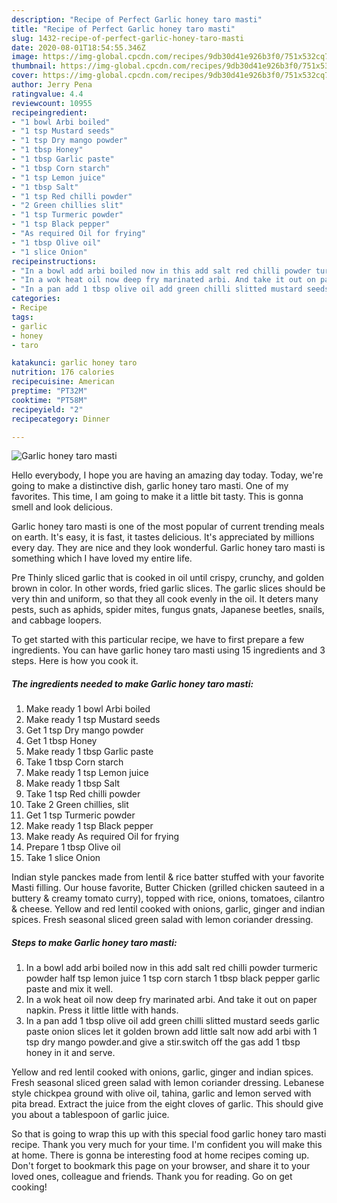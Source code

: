```yaml
---
description: "Recipe of Perfect Garlic honey taro masti"
title: "Recipe of Perfect Garlic honey taro masti"
slug: 1432-recipe-of-perfect-garlic-honey-taro-masti
date: 2020-08-01T18:54:55.346Z
image: https://img-global.cpcdn.com/recipes/9db30d41e926b3f0/751x532cq70/garlic-honey-taro-masti-recipe-main-photo.jpg
thumbnail: https://img-global.cpcdn.com/recipes/9db30d41e926b3f0/751x532cq70/garlic-honey-taro-masti-recipe-main-photo.jpg
cover: https://img-global.cpcdn.com/recipes/9db30d41e926b3f0/751x532cq70/garlic-honey-taro-masti-recipe-main-photo.jpg
author: Jerry Pena
ratingvalue: 4.4
reviewcount: 10955
recipeingredient:
- "1 bowl Arbi boiled"
- "1 tsp Mustard seeds"
- "1 tsp Dry mango powder"
- "1 tbsp Honey"
- "1 tbsp Garlic paste"
- "1 tbsp Corn starch"
- "1 tsp Lemon juice"
- "1 tbsp Salt"
- "1 tsp Red chilli powder"
- "2 Green chillies slit"
- "1 tsp Turmeric powder"
- "1 tsp Black pepper"
- "As required Oil for frying"
- "1 tbsp Olive oil"
- "1 slice Onion"
recipeinstructions:
- "In a bowl add arbi boiled now in this add salt red chilli powder turmeric powder half tsp lemon juice 1 tsp corn starch 1 tbsp black pepper garlic paste and mix it well."
- "In a wok heat oil now deep fry marinated arbi. And take it out on paper napkin. Press it little little with hands."
- "In a pan add 1 tbsp olive oil add green chilli slitted mustard seeds garlic paste onion slices let it golden brown add little salt now add arbi with 1 tsp dry mango powder.and give a stir.switch off the gas add 1 tbsp honey in it and serve."
categories:
- Recipe
tags:
- garlic
- honey
- taro

katakunci: garlic honey taro 
nutrition: 176 calories
recipecuisine: American
preptime: "PT32M"
cooktime: "PT58M"
recipeyield: "2"
recipecategory: Dinner

---
```



![Garlic honey taro masti](https://img-global.cpcdn.com/recipes/9db30d41e926b3f0/751x532cq70/garlic-honey-taro-masti-recipe-main-photo.jpg)

Hello everybody, I hope you are having an amazing day today. Today, we're going to make a distinctive dish, garlic honey taro masti. One of my favorites. This time, I am going to make it a little bit tasty. This is gonna smell and look delicious.

Garlic honey taro masti is one of the most popular of current trending meals on earth. It's easy, it is fast, it tastes delicious. It's appreciated by millions every day. They are nice and they look wonderful. Garlic honey taro masti is something which I have loved my entire life.

Pre Thinly sliced garlic that is cooked in oil until crispy, crunchy, and golden brown in color. In other words, fried garlic slices. The garlic slices should be very thin and uniform, so that they all cook evenly in the oil. It deters many pests, such as aphids, spider mites, fungus gnats, Japanese beetles, snails, and cabbage loopers.


To get started with this particular recipe, we have to first prepare a few ingredients. You can have garlic honey taro masti using 15 ingredients and 3 steps. Here is how you cook it.

<!--inarticleads1-->

##### The ingredients needed to make Garlic honey taro masti:

1. Make ready 1 bowl Arbi boiled
1. Make ready 1 tsp Mustard seeds
1. Get 1 tsp Dry mango powder
1. Get 1 tbsp Honey
1. Make ready 1 tbsp Garlic paste
1. Take 1 tbsp Corn starch
1. Make ready 1 tsp Lemon juice
1. Make ready 1 tbsp Salt
1. Take 1 tsp Red chilli powder
1. Take 2 Green chillies, slit
1. Get 1 tsp Turmeric powder
1. Make ready 1 tsp Black pepper
1. Make ready As required Oil for frying
1. Prepare 1 tbsp Olive oil
1. Take 1 slice Onion


Indian style panckes made from lentil &amp; rice batter stuffed with your favorite Masti filling. Our house favorite, Butter Chicken (grilled chicken sauteed in a buttery &amp; creamy tomato curry), topped with rice, onions, tomatoes, cilantro &amp; cheese. Yellow and red lentil cooked with onions, garlic, ginger and indian spices. Fresh seasonal sliced green salad with lemon coriander dressing. 

<!--inarticleads2-->

##### Steps to make Garlic honey taro masti:

1. In a bowl add arbi boiled now in this add salt red chilli powder turmeric powder half tsp lemon juice 1 tsp corn starch 1 tbsp black pepper garlic paste and mix it well.
1. In a wok heat oil now deep fry marinated arbi. And take it out on paper napkin. Press it little little with hands.
1. In a pan add 1 tbsp olive oil add green chilli slitted mustard seeds garlic paste onion slices let it golden brown add little salt now add arbi with 1 tsp dry mango powder.and give a stir.switch off the gas add 1 tbsp honey in it and serve.


Yellow and red lentil cooked with onions, garlic, ginger and indian spices. Fresh seasonal sliced green salad with lemon coriander dressing. Lebanese style chickpea ground with olive oil, tahina, garlic and lemon served with pita bread. Extract the juice from the eight cloves of garlic. This should give you about a tablespoon of garlic juice. 

So that is going to wrap this up with this special food garlic honey taro masti recipe. Thank you very much for your time. I'm confident you will make this at home. There is gonna be interesting food at home recipes coming up. Don't forget to bookmark this page on your browser, and share it to your loved ones, colleague and friends. Thank you for reading. Go on get cooking!
